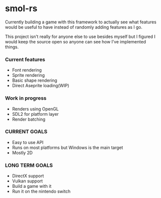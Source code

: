 # smol-rs

Currently building a game with this framework to actually see what features would be useful to have instead of randomly adding features as I go.

This project isn't really for anyone else to use besides myself but I figured I would keep the source open so anyone can see how I've implemented things.


### Current features
* Font rendering
* Sprite rendering
* Basic shape rendering
* Direct Aseprite loading(WIP)


### Work in progress

* Renders using OpenGL
* SDL2 for platform layer
* Render batching


### CURRENT GOALS

 * Easy to use API
 * Runs on most platforms but Windows is the main target
 * Mostly 2D
 
 

### LONG TERM GOALS
* DirectX support
* Vulkan support
* Build a game with it
* Run it on the nintendo switch

